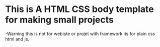 # This is A HTML CSS body template for making small projects

-Warning this is not for webiste or projet with framework its for plain css html and js.
